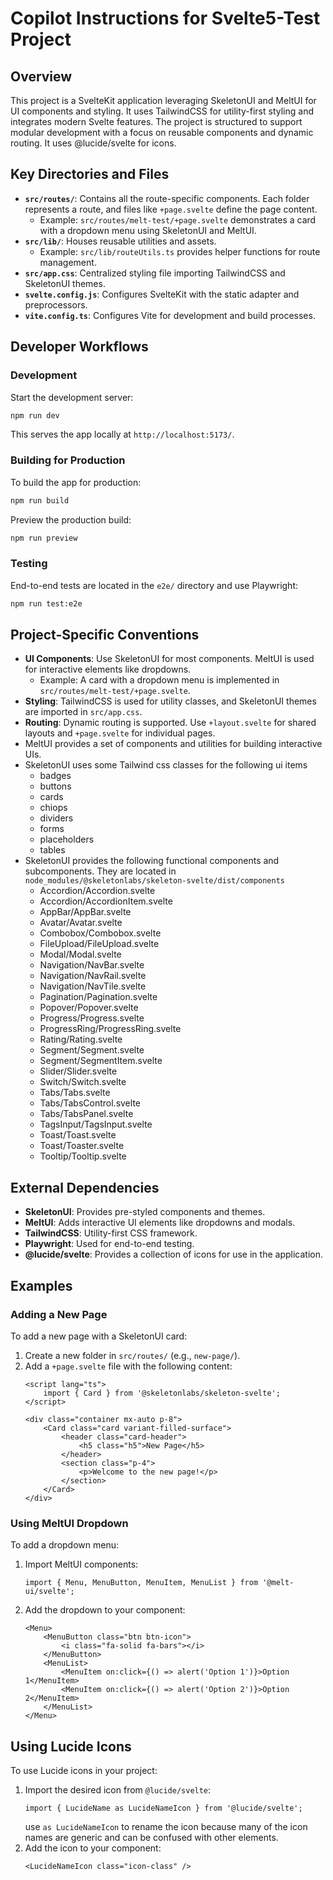 # Copilot Instructions for Svelte5-Test Project

## Overview
This project is a SvelteKit application leveraging SkeletonUI and MeltUI for UI components and styling. It uses TailwindCSS for utility-first styling and integrates modern Svelte features. The project is structured to support modular development with a focus on reusable components and dynamic routing.
It uses @lucide/svelte for icons.

## Key Directories and Files
- **`src/routes/`**: Contains all the route-specific components. Each folder represents a route, and files like `+page.svelte` define the page content.
  - Example: `src/routes/melt-test/+page.svelte` demonstrates a card with a dropdown menu using SkeletonUI and MeltUI.
- **`src/lib/`**: Houses reusable utilities and assets.
  - Example: `src/lib/routeUtils.ts` provides helper functions for route management.
- **`src/app.css`**: Centralized styling file importing TailwindCSS and SkeletonUI themes.
- **`svelte.config.js`**: Configures SvelteKit with the static adapter and preprocessors.
- **`vite.config.ts`**: Configures Vite for development and build processes.

## Developer Workflows
### Development
Start the development server:
```sh
npm run dev
```
This serves the app locally at `http://localhost:5173/`.

### Building for Production
To build the app for production:
```sh
npm run build
```
Preview the production build:
```sh
npm run preview
```

### Testing
End-to-end tests are located in the `e2e/` directory and use Playwright:
```sh
npm run test:e2e
```

## Project-Specific Conventions
- **UI Components**: Use SkeletonUI for most components. MeltUI is used for interactive elements like dropdowns.
  - Example: A card with a dropdown menu is implemented in `src/routes/melt-test/+page.svelte`.
- **Styling**: TailwindCSS is used for utility classes, and SkeletonUI themes are imported in `src/app.css`.
- **Routing**: Dynamic routing is supported. Use `+layout.svelte` for shared layouts and `+page.svelte` for individual pages.
- MeltUI provides a set of components and utilities for building interactive UIs.
- SkeletonUI uses some Tailwind css classes for the following ui items
    - badges
    - buttons
    - cards
    - chiops
    - dividers
    - forms
    - placeholders
    - tables
- SkeletonUI provides the following functional components and subcomponents.
  They are located in `node_modules/@skeletonlabs/skeleton-svelte/dist/components`
    - Accordion/Accordion.svelte
    - Accordion/AccordionItem.svelte
    - AppBar/AppBar.svelte
    - Avatar/Avatar.svelte
    - Combobox/Combobox.svelte
    - FileUpload/FileUpload.svelte
    - Modal/Modal.svelte
    - Navigation/NavBar.svelte
    - Navigation/NavRail.svelte
    - Navigation/NavTile.svelte
    - Pagination/Pagination.svelte
    - Popover/Popover.svelte
    - Progress/Progress.svelte
    - ProgressRing/ProgressRing.svelte
    - Rating/Rating.svelte
    - Segment/Segment.svelte
    - Segment/SegmentItem.svelte
    - Slider/Slider.svelte
    - Switch/Switch.svelte
    - Tabs/Tabs.svelte
    - Tabs/TabsControl.svelte
    - Tabs/TabsPanel.svelte
    - TagsInput/TagsInput.svelte
    - Toast/Toast.svelte
    - Toast/Toaster.svelte
    - Tooltip/Tooltip.svelte

## External Dependencies
- **SkeletonUI**: Provides pre-styled components and themes.
- **MeltUI**: Adds interactive UI elements like dropdowns and modals.
- **TailwindCSS**: Utility-first CSS framework.
- **Playwright**: Used for end-to-end testing.
- **@lucide/svelte**: Provides a collection of icons for use in the application.

## Examples
### Adding a New Page
To add a new page with a SkeletonUI card:
1. Create a new folder in `src/routes/` (e.g., `new-page/`).
2. Add a `+page.svelte` file with the following content:
   ```svelte
   <script lang="ts">
       import { Card } from '@skeletonlabs/skeleton-svelte';
   </script>

   <div class="container mx-auto p-8">
       <Card class="card variant-filled-surface">
           <header class="card-header">
               <h5 class="h5">New Page</h5>
           </header>
           <section class="p-4">
               <p>Welcome to the new page!</p>
           </section>
       </Card>
   </div>
   ```

### Using MeltUI Dropdown
To add a dropdown menu:
1. Import MeltUI components:
   ```svelte
   import { Menu, MenuButton, MenuItem, MenuList } from '@melt-ui/svelte';
   ```
2. Add the dropdown to your component:
   ```svelte
   <Menu>
       <MenuButton class="btn btn-icon">
           <i class="fa-solid fa-bars"></i>
       </MenuButton>
       <MenuList>
           <MenuItem on:click={() => alert('Option 1')}>Option 1</MenuItem>
           <MenuItem on:click={() => alert('Option 2')}>Option 2</MenuItem>
       </MenuList>
   </Menu>
   ```
## Using Lucide Icons
To use Lucide icons in your project:
1. Import the desired icon from `@lucide/svelte`:
   ```svelte
   import { LucideName as LucideNameIcon } from '@lucide/svelte';
   ```
   use `as LucideNameIcon` to rename the icon because many of the icon names
   are generic and can be confused with other elements.
2. Add the icon to your component:
   ```svelte
   <LucideNameIcon class="icon-class" />
   ```
